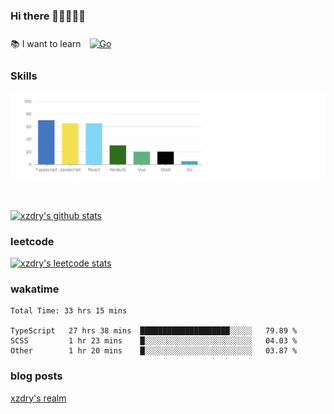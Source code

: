 ### Hi there 👋👋👋👋👋

 :books: I want to learn <a href="https://go.dev/" target="_blank"><img style="margin: 10px" src="https://profilinator.rishav.dev/skills-assets/go-original.svg" alt="Go" height="50" /></a>  

### Skills
![](img/2022-09-05-22-04-20.png)

<br />

[![xzdry's github stats](https://github-readme-stats.vercel.app/api?username=xzdry&count_private=true&show_icons=true&theme=vue)](https://github.com/xzdry)

### leetcode
[![xzdry's leetcode stats](https://leetcard.jacoblin.cool/xzdry-2?theme=light&font=Anek%20Kannada&site=cn)](https://leetcode.cn/u/xzdry-2/)

### wakatime
<!--START_SECTION:waka-->

```text
Total Time: 33 hrs 15 mins

TypeScript   27 hrs 38 mins  ████████████████████░░░░░   79.89 %
SCSS         1 hr 23 mins    █░░░░░░░░░░░░░░░░░░░░░░░░   04.03 %
Other        1 hr 20 mins    █░░░░░░░░░░░░░░░░░░░░░░░░   03.87 %
```

<!--END_SECTION:waka-->

### blog posts
[xzdry's realm](https://www.justdry.net/)
